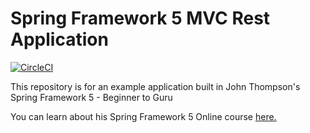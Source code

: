 # Spring Framework 5 MVC Rest Application

[![CircleCI](https://circleci.com/gh/kevinan2018/spring5-mvc-rest/tree/master.svg?style=svg)](https://circleci.com/gh/kevinan2018/spring5-mvc-rest/tree/master)

This repository is for an example application built in John Thompson's Spring Framework 5 - Beginner to Guru

You can learn about his Spring Framework 5 Online course [here.](http://courses.springframework.guru/p/spring-framework-5-begginer-to-guru/?product_id=363173)

